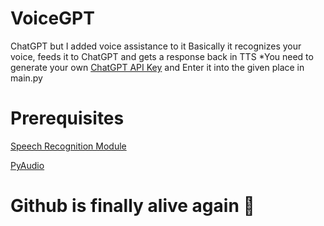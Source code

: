 # VoiceGPT
ChatGPT but I added voice assistance to it
Basically it recognizes your voice, feeds it to ChatGPT and gets a response back in TTS
*You need to generate your own [ChatGPT API Key](https://platform.openai.com/) and Enter it into the given place in main.py

# Prerequisites
[Speech Recognition Module](https://pypi.org/project/SpeechRecognition/) 


[PyAudio](https://pypi.org/project/PyAudio/)

# Github is finally alive again :troll:
